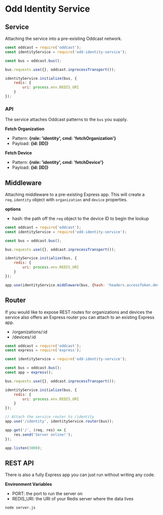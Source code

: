 # Odd Identity Service

## Service

Attaching the service into a pre-existing Oddcast network.

```js
const oddcast = require('oddcast');
const identityService = require('odd-identity-service');

const bus = oddcast.bus();

bus.requests.use({}, oddcast.inprocessTransport());

identityService.initialize(bus, {
	redis: {
		uri: process.env.REDIS_URI
	}
});
```

### API

The service attaches Oddcast patterns to the `bus` you supply.

**Fetch Organization**
- Pattern: **{role: 'identity', cmd: 'fetchOrganization'}**
- Payload: **{id: [ID]}**

**Fetch Device**
- Pattern: **{role: 'identity', cmd: 'fetchDevice'}**
- Payload: **{id: [ID]}**

## Middleware

Attaching middleware to a pre-existing Express app. This will create a `req.identity` object with `organization` and `device` properties.

**options**
* hash: the path off the `req` object to the device ID to begin the lookup

```js
const oddcast = require('oddcast');
const identityService = require('odd-identity-service');

const bus = oddcast.bus();

bus.requests.use({}, oddcast.inprocessTransport());

identityService.initialize(bus, {
	redis: {
		uri: process.env.REDIS_URI
	}
});

app.use(identityService.middleware(bus, {hash: 'headers.accessToken.deviceId'}));
```

## Router

If you would like to expose REST routes for organizations and devices the service also offers an Express router you can attach to an existing Express app.

* /organizations/:id
* /devices/:id

```js
const oddcast = require('oddcast');
const express = require('express');

const identityService = require('odd-identity-service');

const bus = oddcast.bus();
const app = express();

bus.requests.use({}, oddcast.inprocessTransport());

identityService.initialize(bus, {
	redis: {
		uri: process.env.REDIS_URI
	}
});

// Attach the service router to /identity
app.use('/identity', identityService.router(bus));

app.get('/', (req, res) => {
	res.send('Server online!');
});

app.listen(3000);
```

## REST API

There is also a fully Express app you can just run without writing any code.

**Environment Variables**
* PORT: the port to run the server on
* REDIS_URI: the URI of your Redis server where the data lives

```
node server.js
```
